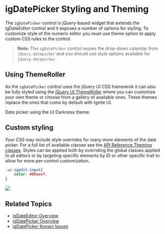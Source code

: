 ﻿<!--
|metadata|
{
    "fileName": "igdatepicker-styling-and-theming",
    "controlName": "igDatePicker",
    "tags": ["Styling","Theming"]
}
|metadata|
-->

# igDatePicker Styling and Theming


The `igDatePicker` control is jQuery-based widget that extends the igDateEditor control and it exposes a number of options for styling. To customize style of the numeric editor you must use theme option to apply custom CSS rules to the control.

> **Note:** The `igDatePicker` control reuses the drop-down calendar from `jQuery.datepicker` and you should use style options available for `jQuery.datepicker`.

## Using ThemeRoller

As the `igDatePicker` control uses the jQuery UI CSS framewrok it can also be fully styled using the [jQuery UI ThemeRoller](http://jqueryui.com/themeroller/) where you can customize your own theme or choose from a gallery of available ones. These themes replace the ones that come by default with Ignite UI.

Date picker using the UI Darkness theme:



## Custom styling

Your CSS may include style overrides for many more elements of the date picker. For a full list of available classes see the [API Reference Theming classes](%%jQueryApiUrl%%/ui.igDateEditor#theming). Styles can be applied both by overriding the global classes applied to all editors or by targeting specific elements by ID or other specific trait to allow for more per-control customization.

```css
.ui-igedit-input{
	color: #00aeef;
}
```

![](\images\igDateEditor_custom_style.png)

## Related Topics

-   [igDateEditor Overview](igDateEditor-Overview.html)
-   [igDatePicker Overview](igDatePicker-Overview.html)
-   [igDatePicker Known Issues](igDatePicker-Known-Issues.html)

 

 


